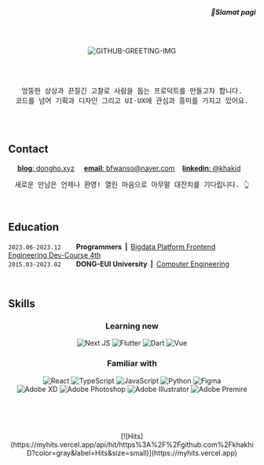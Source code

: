 <div align="right">
   <p><strong><i>👋Slamat pagi</i></strong></p>
</div> 
<br /> <br />
<div align="center">
   
   ![GITHUB-GREETING-IMG](https://github.com/khakhiD/boiler-plate-ko/assets/74141521/7b85a136-5244-4ae5-ab9c-91eb25f70842)

   <!--[![Typing SVG](https://readme-typing-svg.demolab.com?font=Reem+Kufi+Fun&weight=700&size=50&duration=2500&pause=1500&color=0477BF&center=true&vCenter=true&width=500&height=60&lines=Annyeong-haseyo!;KhakiD++imnida.)](https://git.io/typing-svg)-->

<br />
<br />
<pre>
엉뚱한 상상과 끈질긴 고찰로 사람을 돕는 프로덕트를 만들고자 합니다.
코드를 넘어 기획과 디자인 그리고 UI·UX에 관심과 흥미를 가지고 있어요.
</pre>
</div>

<br />
<br />

## Contact
   
<div align="center">

<a href="https://www.dongho.xyz/" target="_blank">**blog**: dongho.xyz</a> &nbsp;&nbsp;&nbsp;
<a href="mailto:bfwanso@naver.com" target="_blank">**email**: bfwanso@naver.com</a>&nbsp;&nbsp;&nbsp;
<a href="https://www.linkedin.com/in/khakid/" target="_blank">**linkedin**: @khakid</a>&nbsp;&nbsp;&nbsp;

<pre>
새로운 만남은 언제나 환영! 열린 마음으로 아무말 대잔치를 기다립니다. 👆
</pre>
</div>

<!-- <div align="center"> -->

<!--
[![Ashutosh's github activity graph](https://github-readme-activity-graph.vercel.app/graph?username=khakhid&theme=tokyo-night&radius=16&bg_color=f7f7f7&area=true&hide_title=true&hide_border=true&point=0477BF)](https://github.com/ashutosh00710/github-readme-activity-graph)
-->
   <br />
<!-- ![Top Langs](https://github-readme-stats.vercel.app/api/top-langs/?username=khakhid&layout=compact&theme=swift) <!--&nbsp;&nbsp;&nbsp;&nbsp;&nbsp;&nbsp;  ![Anurag's github stats](https://github-readme-stats.vercel.app/api?username=khakhid&show_icons=true&theme=swift) -->

   

<!-- </div> -->

## Education

<div align="left">
   
`2023.06-2023.12` &nbsp; <image src="https://avatars.githubusercontent.com/u/88082564?s=200&v=4" height="15px" width="15px"> <b>Programmers &nbsp;|&nbsp; </b><a href="https://school.programmers.co.kr/learn/courses/16623/16623-4%EA%B8%B0-k-digital-training-%EB%B9%85%EB%8D%B0%EC%9D%B4%ED%84%B0-%ED%94%8C%EB%9E%AB%ED%8F%BC-%ED%94%84%EB%A1%A0%ED%8A%B8%EC%97%94%EB%93%9C-%EC%97%94%EC%A7%80%EB%8B%88%EC%96%B4%EB%A7%81">Bigdata Platform Frontend Engineering Dev-Course 4th</a>&nbsp; <br />
`2015.03-2023.02` &nbsp; <image src="https://deu.ac.kr/Upload/www/favicon/2018/1213091943440.ico" height="15px" width="15px"> <b>DONG-EUI University &nbsp;|&nbsp; </b><a href="https://computer.deu.ac.kr/computer/index.do">Computer Engineering</a>&nbsp;
</div>

<br />

## Skills

<div align="center">

### Learning new
![Next JS](https://img.shields.io/badge/Next-black?style=for-the-badge&logo=next.js&logoColor=white)  ![Flutter](https://img.shields.io/badge/Flutter-02569B?style=for-the-badge&logo=flutter&amp;logoColor=white)
![Dart](https://img.shields.io/badge/Dart-black?style=for-the-badge&logo=dart&amp;logoColor=0175C2) ![Vue](https://img.shields.io/badge/Vue3-4FC08D?style=for-the-badge&logo=vue.js&amp;logoColor=white)

</div>

<div align="center">

### Familiar with

![React](https://img.shields.io/badge/react-%2320232a.svg?style=for-the-badge&logo=react&logoColor=%2361DAFB) ![TypeScript](https://img.shields.io/badge/typescript-%23007ACC.svg?style=for-the-badge&logo=typescript&logoColor=white) ![JavaScript](https://img.shields.io/badge/javascript-%23323330.svg?style=for-the-badge&logo=javascript&logoColor=%23F7DF1E) ![Python](https://img.shields.io/badge/python-3670A0?style=for-the-badge&logo=python&logoColor=ffdd54) ![Figma](https://img.shields.io/badge/figma-%23F24E1E.svg?style=for-the-badge&logo=figma&logoColor=white)<br />![Adobe XD](https://img.shields.io/badge/Adobe%20XD-470137?style=for-the-badge&logo=Adobe%20XD&logoColor=#FF61F6) ![Adobe Photoshop](https://img.shields.io/badge/adobe%20photoshop-%2331A8FF.svg?style=for-the-badge&logo=adobe%20photoshop&logoColor=white) ![Adobe Illustrator](https://img.shields.io/badge/adobe%20illustrator-%23FF9A00.svg?style=for-the-badge&logo=adobe%20illustrator&logoColor=white) ![Adobe Premire](https://img.shields.io/badge/adobe%20premiere%20pro-%9999FF.svg?style=for-the-badge&logo=adobe%20premiere%20pro&logoColor=white)

</div>






<br /><br /><br />

<div align="center">
[![Hits](https://myhits.vercel.app/api/hit/https%3A%2F%2Fgithub.com%2FkhakhiD?color=gray&label=Hits&size=small)](https://myhits.vercel.app)
<!-- [![Hits](https://hits.seeyoufarm.com/api/count/incr/badge.svg?url=https%3A%2F%2Fgithub.com%2Fkhakhid%2Fkhakhid&count_bg=%23555555&title_bg=%23048ABF&icon=&icon_color=%23E7E7E7&title=hits&edge_flat=false)](https://hits.seeyoufarm.com) -->
</div>


</div>
